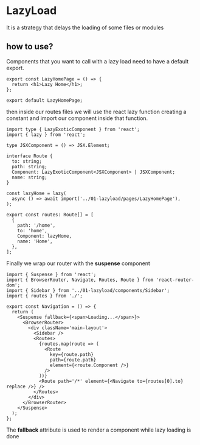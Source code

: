 # LazyLoad

It is a strategy that delays the loading of some files or modules

## **how to use?**

Components that you want to call with a lazy load need to have a default export.

```
export const LazyHomePage = () => {
  return <h1>Lazy Home</h1>;
};

export default LazyHomePage;
```

then inside our routes files we will use the react lazy function creating a constant and import our component inside that function.

```
import type { LazyExoticComponent } from 'react';
import { lazy } from 'react';

type JSXComponent = () => JSX.Element;

interface Route {
  to: string;
  path: string;
  Component: LazyExoticComponent<JSXComponent> | JSXComponent;
  name: string;
}

const lazyHome = lazy(
  async () => await import('../01-lazyload/pages/LazyHomePage'),
);

export const routes: Route[] = [
  {
    path: '/home',
    to: 'home',
    Component: lazyHome,
    name: 'Home',
  },
];

```

Finally we wrap our router with the **suspense** component

```
import { Suspense } from 'react';
import { BrowserRouter, Navigate, Routes, Route } from 'react-router-dom';
import { Sidebar } from '../01-lazyload/components/Sidebar';
import { routes } from './';

export const Navigation = () => {
  return (
    <Suspense fallback={<span>Loading...</span>}>
      <BrowserRouter>
        <div className='main-layout'>
          <Sidebar />
          <Routes>
            {routes.map(route => (
              <Route
                key={route.path}
                path={route.path}
                element={<route.Component />}
              />
            ))}
            <Route path='/*' element={<Navigate to={routes[0].to} replace />} />
          </Routes>
        </div>
      </BrowserRouter>
    </Suspense>
  );
};

```

The **fallback** attribute is used to render a component while lazy loading is done
